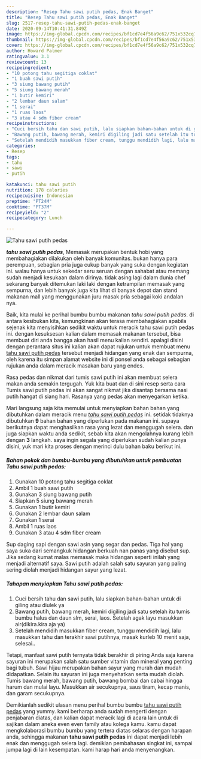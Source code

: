 ```yaml
---
description: "Resep Tahu sawi putih pedas, Enak Banget"
title: "Resep Tahu sawi putih pedas, Enak Banget"
slug: 2517-resep-tahu-sawi-putih-pedas-enak-banget
date: 2020-09-14T10:41:31.849Z
image: https://img-global.cpcdn.com/recipes/bf1cd7e4f56a9c62/751x532cq70/tahu-sawi-putih-pedas-foto-resep-utama.jpg
thumbnail: https://img-global.cpcdn.com/recipes/bf1cd7e4f56a9c62/751x532cq70/tahu-sawi-putih-pedas-foto-resep-utama.jpg
cover: https://img-global.cpcdn.com/recipes/bf1cd7e4f56a9c62/751x532cq70/tahu-sawi-putih-pedas-foto-resep-utama.jpg
author: Howard Palmer
ratingvalue: 3.1
reviewcount: 13
recipeingredient:
- "10 potong tahu segitiga coklat"
- "1 buah sawi putih"
- "3 siung bawang putih"
- "5 siung bawang merah"
- "1 butir kemiri"
- "2 lembar daun salam"
- "1 serai"
- "1 ruas laos"
- "3 atau 4 sdm fiber cream"
recipeinstructions:
- "Cuci bersih tahu dan sawi putih, lalu siapkan bahan-bahan untuk di giling atau diulek ya"
- "Bawang putih, bawang merah, kemiri digiling jadi satu setelah itu tumis bumbu halus dan daun slm, serai, laos. Setelah agak layu masukkan air(dikira.kira aja ya)"
- "Setelah mendidih masukkan fiber cream, tunggu mendidih lagi, lalu masukkan tahu dan terakhir sawi putihnya, masak kurleb 10 menit saja, selesai.."
categories:
- Resep
tags:
- tahu
- sawi
- putih

katakunci: tahu sawi putih 
nutrition: 178 calories
recipecuisine: Indonesian
preptime: "PT24M"
cooktime: "PT37M"
recipeyield: "2"
recipecategory: Lunch

---
```



![Tahu sawi putih pedas](https://img-global.cpcdn.com/recipes/bf1cd7e4f56a9c62/751x532cq70/tahu-sawi-putih-pedas-foto-resep-utama.jpg)

<b><i>tahu sawi putih pedas</i></b>, Memasak merupakan bentuk hobi yang membahagiakan dilakukan oleh banyak komunitas. bukan hanya para perempuan, sebagian pria juga cukup banyak yang suka dengan kegiatan ini. walau hanya untuk sekedar seru seruan dengan sahabat atau memang sudah menjadi kesukaan dalam dirinya. tidak asing lagi dalam dunia chef sekarang banyak ditemukan laki laki dengan ketrampilan memasak yang sempurna, dan lebih banyak juga kita lihat di banyak depot dan stand makanan mall yang menggunakan juru masak pria sebagai koki andalan nya.

Baik, kita mulai ke perihal bumbu bumbu makanan <i>tahu sawi putih pedas</i>. di antara kesibukan kita, kemungkinan akan terasa membahagiakan apabila sejenak kita menyisihkan sedikit waktu untuk meracik tahu sawi putih pedas ini. dengan kesuksesan kalian dalam memasak makanan tersebut, bisa membuat diri anda bangga akan hasil menu kalian sendiri. apalagi disini dengan perantara situs ini kalian akan dapat rujukan untuk membuat menu <u>tahu sawi putih pedas</u> tersebut menjadi hidangan yang enak dan sempurna, oleh karena itu simpan alamat website ini di ponsel anda sebagai sebagian rujukan anda dalam meracik masakan baru yang endes.

Rasa pedas dan nikmat dari tumis sawi putih ini akan membuat selera makan anda semakin tergugah. Yuk kita buat dan di sini resep serta cara Tumis sawi putih pedas ini akan sangat nikmat jika disantap bersama nasi putih hangat di siang hari. Rasanya yang pedas akan menyegarkan ketika.


Mari langsung saja kita memulai untuk menyiapkan bahan bahan yang dibutuhkan dalam meracik menu <u><i>tahu sawi putih pedas</i></u> ini. setidak tidaknya dibutuhkan <b>9</b> bahan bahan yang diperlukan pada makanan ini. supaya berikutnya dapat menghasilkan rasa yang lezat dan menggugah selera. dan juga siapkan waktu anda sedikit, sebab kita akan mengolahnya kurang lebih dengan <b>3</b> langkah. saya ingin segala yang diperlukan sudah kalian punya disini, yuk mari kita proses dengan merinci dulu bahan baku berikut ini.

<!--inarticleads1-->

##### Bahan pokok dan bumbu-bumbu yang dibutuhkan untuk pembuatan Tahu sawi putih pedas:

1. Gunakan 10 potong tahu segitiga coklat
1. Ambil 1 buah sawi putih
1. Gunakan 3 siung bawang putih
1. Siapkan 5 siung bawang merah
1. Gunakan 1 butir kemiri
1. Gunakan 2 lembar daun salam
1. Gunakan 1 serai
1. Ambil 1 ruas laos
1. Gunakan 3 atau 4 sdm fiber cream


Sup daging sapi dengan sawi asin yang segar dan pedas. Tiga hal yang saya suka dari semangkuk hidangan berkuah nan panas yang disebut sup. Jika sedang kumat malas memasak maka hidangan seperti inilah yang menjadi alternatif saya. Sawi putih adalah salah satu sayuran yang paling sering diolah menjadi hidangan sayur yang lezat. 

<!--inarticleads2-->

##### Tahapan menyiapkan Tahu sawi putih pedas:

1. Cuci bersih tahu dan sawi putih, lalu siapkan bahan-bahan untuk di giling atau diulek ya
1. Bawang putih, bawang merah, kemiri digiling jadi satu setelah itu tumis bumbu halus dan daun slm, serai, laos. Setelah agak layu masukkan air(dikira.kira aja ya)
1. Setelah mendidih masukkan fiber cream, tunggu mendidih lagi, lalu masukkan tahu dan terakhir sawi putihnya, masak kurleb 10 menit saja, selesai..


Tetapi, manfaat sawi putih ternyata tidak berakhir di piring Anda saja karena sayuran ini merupakan salah satu sumber vitamin dan mineral yang penting bagi tubuh. Sawi hijau merupakan bahan sayur yang murah dan mudah didapatkan. Selain itu sayuran ini juga menyehatkan serta mudah diolah. Tumis bawang merah, bawang putih, bawang bombai dan cabai hingga harum dan mulai layu. Masukkan air secukupnya, saus tiram, kecap manis, dan garam secukupnya. 

Demikianlah sedikit ulasan menu perihal bumbu bumbu <u>tahu sawi putih pedas</u> yang yummy. kami berharap anda sudah mengerti dengan penjabaran diatas, dan kalian dapat meracik lagi di acara lain untuk di sajikan dalam aneka even even family atau kolega kamu. kamu dapat mengkolaborasi bumbu bumbu yang tertera diatas selaras dengan harapan anda, sehingga makanan <b>tahu sawi putih pedas</b> ini dapat menjadi lebih enak dan menggugah selera lagi. demikian pembahasan singkat ini, sampai jumpa lagi di lain kesempatan. kami harap hari anda menyenangkan.
